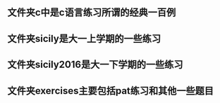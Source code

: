 ## 文件夹c中是c语言练习所谓的经典一百例
## 文件夹sicily是大一上学期的一些练习
## 文件夹sicily2016是大一下学期的一些练习
## 文件夹exercises主要包括pat练习和其他一些题目